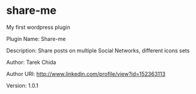 share-me
========

My first wordpress plugin 

  Plugin Name: Share-me

  Description: Share posts on multiple Social Networks, different icons sets
  
  Author: Tarek Chida 
  
  Author URI: http://www.linkedin.com/profile/view?id=152363113
  
  Version: 1.0.1 
